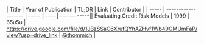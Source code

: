 | Title | Year of Publication | TL;DR | Link | Contributor |
| ----- | ------------------- | ----- | ---- | ------------|| Evaluating Credit Risk Models | 1999 | 65u5u | https://drive.google.com/file/d/1JBzSSaC6XrufQYhAZHvf1Wb49GMUmFaP/view?usp=drive_link | [@thommich](https://github.com/thommich) |
